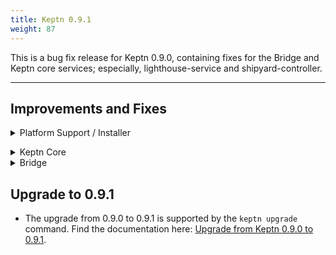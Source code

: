 ```yaml
---
title: Keptn 0.9.1
weight: 87
---
```



This is a bug fix release for Keptn 0.9.0, containing fixes for the Bridge and Keptn core services; especially, lighthouse-service and shipyard-controller.

---

## Improvements and Fixes

<details><summary>Platform Support / Installer</summary>
<p>

- *Fixes:*
  * mongodb and mongodb-datastore killed because of OOM [#5196](https://github.com/keptn/keptn/issues/5196)

</p>
</details>


</p>
</details>

<details><summary>Keptn Core</summary>
<p>

- *Fixes:*
  * *lighthouse-service*: Print logs if configure monitoring fails [#5088](https://github.com/keptn/keptn/issues/5088)
  * *lighthouse-service*: No error message when SLO parsing failed [#5130](https://github.com/keptn/keptn/issues/5130)
  * *lighthouse-service*: Error events from the lighthouse-service are shown even though "status": "succeeded" [#5170](https://github.com/keptn/keptn/issues/5170)
  * *shipyard-controller*: Returns a 500 error if a triggered event is not found [#5132](https://github.com/keptn/keptn/issues/5132)
  * *shipyard-controller*: Every 10 seconds an error is produced with "could not load queued sequences" [#5138](https://github.com/keptn/keptn/issues/5138)
  * *configuration-service*: deleting a file on a specific stage or for specific service not possible [#5136](https://github.com/keptn/keptn/issues/5136)
  * Providing an invalid git token disables the access to the repository [#5064](https://github.com/keptn/keptn/issues/5064)
  * Unable to (re)register to Keptn [#4791](https://github.com/keptn/keptn/issues/4791)


</p>
</details>

<details><summary>Bridge</summary>
<p>

- *Fixes:*
  * Bridge not grouping paused sequences correctly [#5154](https://github.com/keptn/keptn/issues/5154)
  * Sequence screen does not get updated on project change if no sequence was triggered for a project [#5085](https://github.com/keptn/keptn/issues/5085)
  * A failed sequence is shown as it would be running and cannot be aborted [#5137](https://github.com/keptn/keptn/issues/5137)
  * Bridge runs into some errors if a sequence for a service could not be found [#5172](https://github.com/keptn/keptn/issues/5172)
  * Project delete dialog is not closed [#5091](https://github.com/keptn/keptn/issues/5091)
  * Polling of a project does not stop [#5094](https://github.com/keptn/keptn/issues/5094)
  * Unread error event indicator for integrations is shown even if there aren't any [#5118](https://github.com/keptn/keptn/issues/5118)
  * Dashboard: Redirect after click on a service or a sequence does not work [#5126](https://github.com/keptn/keptn/issues/5126)
  * If 401 for API token request is returned, endless redirect loop occurs [#5086](https://github.com/keptn/keptn/issues/5086)
  * Sequence is not displayed correctly if more than 100 events exist [#5056](https://github.com/keptn/keptn/issues/5056)

</p>
</details>

## Upgrade to 0.9.1

- The upgrade from 0.9.0 to 0.9.1 is supported by the `keptn upgrade` command. Find the documentation here: [Upgrade from Keptn 0.9.0 to 0.9.1](https://keptn.sh/docs/0.9.x/operate/upgrade/#upgrade-from-keptn-0-9-0-to-0-9-1).
